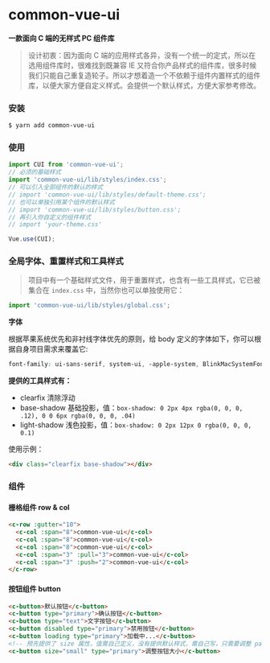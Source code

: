 # common-vue-ui

**一款面向 C 端的无样式 PC 组件库**

> 设计初衷：因为面向 C 端的应用样式各异，没有一个统一的定式，所以在选用组件库时，很难找到既兼容 IE 又符合你产品样式的组件库，很多时候我们只能自己重复造轮子。所以才想着造一个不依赖于组件内置样式的组件库，以便大家方便自定义样式。会提供一个默认样式，方便大家参考修改。

### 安装
```bash
$ yarn add common-vue-ui
```

### 使用
```js
import CUI from 'common-vue-ui';
// 必须的基础样式
import 'common-vue-ui/lib/styles/index.css';
// 可以引入全部组件的默认的样式
// import 'common-vue-ui/lib/styles/default-theme.css';
// 也可以单独引用某个组件的默认样式
// import 'common-vue-ui/lib/styles/button.css';
// 再引入你自定义的组件样式
// import 'your-theme.css'

Vue.use(CUI);
```

### 全局字体、重置样式和工具样式

> 项目中有一个基础样式文件，用于重置样式，也含有一些工具样式，它已被集合在 `index.css` 中，当然你也可以单独使用它：

```js
import 'common-vue-ui/lib/styles/global.css';
```

**字体**

根据苹果系统优先和非衬线字体优先的原则，给 body 定义的字体如下，你可以根据自身项目需求来覆盖它:
```css
font-family: ui-sans-serif, system-ui, -apple-system, BlinkMacSystemFont, 'Segoe UI', Roboto, 'Helvetica Neue', Arial, 'Noto Sans', sans-serif, 'Apple Color Emoji', 'Segoe UI Emoji', 'Segoe UI Symbol', 'Noto Color Emoji';
```

**提供的工具样式有：**

- clearfix 清除浮动
- base-shadow 基础投影，值：`box-shadow: 0 2px 4px rgba(0, 0, 0, .12), 0 0 6px rgba(0, 0, 0, .04)`
- light-shadow 浅色投影，值：`box-shadow: 0 2px 12px 0 rgba(0, 0, 0, 0.1)`

使用示例：
```html
<div class="clearfix base-shadow"></div>
```

### 组件

#### 栅格组件 row & col

```html
<c-row :gutter="10">
  <c-col :span="8">common-vue-ui</c-col>
  <c-col :span="8">common-vue-ui</c-col>
  <c-col :span="8">common-vue-ui</c-col>
  <c-col :span="3" :pull="3">common-vue-ui</c-col>
  <c-col :span="3" :push="2">common-vue-ui</c-col>
</c-row>
```

#### 按钮组件 button

```html
<c-button>默认按钮</c-button>
<c-button type="primary">确认按钮</c-button>
<c-button type="text">文字按钮</c-button>
<c-button disabled type="primary">禁用按钮</c-button>
<c-button loading type="primary">加载中...</c-button>
<!-- 预先提供了 size 属性，值需自己定义，没有提供默认样式，需自己写，只需要调整 padding 值即可，样式会以：“c-button--” 为前缀，比如：c-button--small -->
<c-button size="small" type="primary">调整按钮大小</c-button>

```
